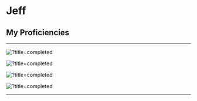 # Jeff

## My Proficiencies
----------------------------------------------

![?title=completed](https://progress-bar.dev/75/?title=Lua&suffix=(Confident)&width=251&color=737373) 

![?title=completed](https://progress-bar.dev/70/?title=Java&suffix=(Confident)&width=245&color=737373) 

![?title=completed](https://progress-bar.dev/35/?title=Python&suffix=(novice)&width=233&color=737373) 

![?title=completed](https://progress-bar.dev/15/?title=SQL&suffix=(beginner)&width=251&color=737373) 


----------------------------------------------
> 
